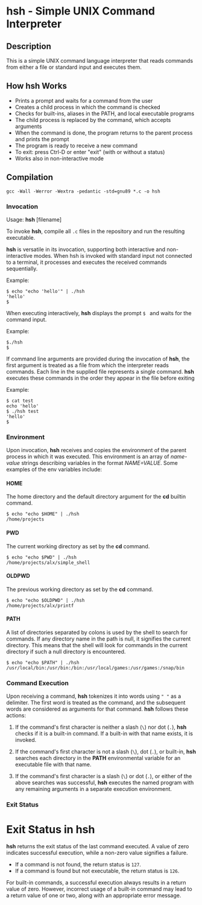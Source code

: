 
# hsh - Simple UNIX Command Interpreter

## Description

This is a simple UNIX command language interpreter that reads commands from either a file or standard input and executes them.

## How **hsh** Works

- Prints a prompt and waits for a command from the user
- Creates a child process in which the command is checked
- Checks for built-ins, aliases in the PATH, and local executable programs
- The child process is replaced by the command, which accepts arguments
- When the command is done, the program returns to the parent process and prints the prompt
- The program is ready to receive a new command
- To exit: press Ctrl-D or enter "exit" (with or without a status)
- Works also in non-interactive mode

## Compilation


`gcc -Wall -Werror -Wextra -pedantic -std=gnu89 *.c -o hsh`


### Invocation

Usage: **hsh** [filename]

To invoke **hsh**, compile all `.c` files in the repository and run the resulting executable.

**hsh** is versatile in its invocation, supporting both interactive and non-interactive modes. When hsh is invoked with standard input not connected to a terminal, it processes and executes the received commands sequentially.

Example:
```
$ echo "echo 'hello'" | ./hsh
'hello'
$
```

When executing interactively, **hsh** displays the prompt `$ ` and waits for the command input.

Example:
```
$./hsh
$
```

If command line arguments are provided during the invocation of **hsh**, the first argument is treated as a file from which the interpreter reads commands. Each line in the supplied file represents a single command. **hsh** executes these commands in the order they appear in the file before exiting

Example:
```
$ cat test
echo 'hello'
$ ./hsh test
'hello'
$
```

### Environment

Upon invocation, **hsh** receives and copies the environment of the parent process in which it was executed. This environment is an array of *name-value* strings describing variables in the format *NAME=VALUE*. Some examples of the env variables include:

#### HOME
The home directory and the default directory argument for the **cd** builtin command.

```
$ echo "echo $HOME" | ./hsh
/home/projects
```

#### PWD
The current working directory as set by the **cd** command.

```
$ echo "echo $PWD" | ./hsh
/home/projects/alx/simple_shell
```

#### OLDPWD
The previous working directory as set by the **cd** command.

```
$ echo "echo $OLDPWD" | ./hsh
/home/projects/alx/printf
```

#### PATH
A list of directories separated by colons is used by the shell to search for commands. If any directory name in the path is null, it signifies the current directory. This means that the shell will look for commands in the current directory if such a null directory is encountered.

```
$ echo "echo $PATH" | ./hsh
/usr/local/bin:/usr/bin:/bin:/usr/local/games:/usr/games:/snap/bin
```

### Command Execution

Upon receiving a command, **hsh** tokenizes it into words using `" "` as a delimiter. The first word is treated as the command, and the subsequent words are considered as arguments for that command. **hsh** follows these actions:

1. If the command's first character is neither a slash (`\`) nor dot (`.`), **hsh** checks if it is a built-in command. If a built-in with that name exists, it is invoked.

2. If the command's first character is not a slash (`\`), dot (`.`), or built-in, **hsh** searches each directory in the **PATH** environmental variable for an executable file with that name.

3. If the command's first character is a slash (`\`) or dot (`.`), or either of the above searches was successful, **hsh** executes the named program with any remaining arguments in a separate execution environment.

### Exit Status

# Exit Status in hsh

**hsh** returns the exit status of the last command executed. A value of zero indicates successful execution, while a non-zero value signifies a failure.

- If a command is not found, the return status is `127`.
- If a command is found but not executable, the return status is `126`.

For built-in commands, a successful execution always results in a return value of zero. However, incorrect usage of a built-in command may lead to a return value of one or two, along with an appropriate error message.
